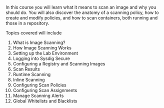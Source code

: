 In this course you will learn what it means to scan an image and why you should do.  You will also discover the anatomy of a scanning policy, how to create and modify policies, and how to scan containers, both running and those in a repository.  

Topics covered will include

1. What is Image Scanning?
1. How Image Scanning Works
1. Setting up the Lab Environment
1. Logging into Sysdig Secure
1. Configuring a Registry and Scanning Images
1. Scan Results
1. Runtime Scanning
1. Inline Scanning
1. Configuring Scan Policies
1. Configuring Scan Assignments
1. Manage Scanning Alerts
1. Global Whitelists and Blacklists
